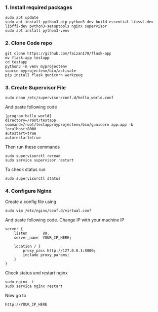 ### 1. Install required packages
```
sudo apt update
sudo apt install python3-pip python3-dev build-essential libssl-dev libffi-dev python3-setuptools nginx supervisor
sudo apt install python3-venv
```

### 2. Clone Code repo
```
git clone https://github.com/faizan170/flask-app
mv flask-app testapp
cd testapp
python3 -m venv myprojectenv
source myprojectenv/bin/activate
pip install flask gunicorn werkzeug
```

### 3. Create Supervisor File
```
sudo nano /etc/supervisor/conf.d/hello_world.conf
```
And paste following code
```
[program:hello_world]
directory=/root/testapp
command=/root/testapp/myprojectenv/bin/gunicorn app:app -b localhost:8000
autostart=true
autorestart=true
```
Then run these commands
```
sudo supervisorctl reread
sudo service supervisor restart
```
To check status run
```
sudo supervisorctl status
```

### 4. Configure Nginx
Create a config file using
```
sudo vim /etc/nginx/conf.d/virtual.conf
```
And paste following code. Change IP with your machine IP
```
server {
    listen       80;
    server_name  YOUR_IP_HERE;

    location / {
        proxy_pass http://127.0.0.1:8000;
        include proxy_params;
    }
}
```
Check status and restart nginx
```
sudo nginx -t
sudo service nginx restart
```
Now go to
```
http://YOUR_IP_HERE
```